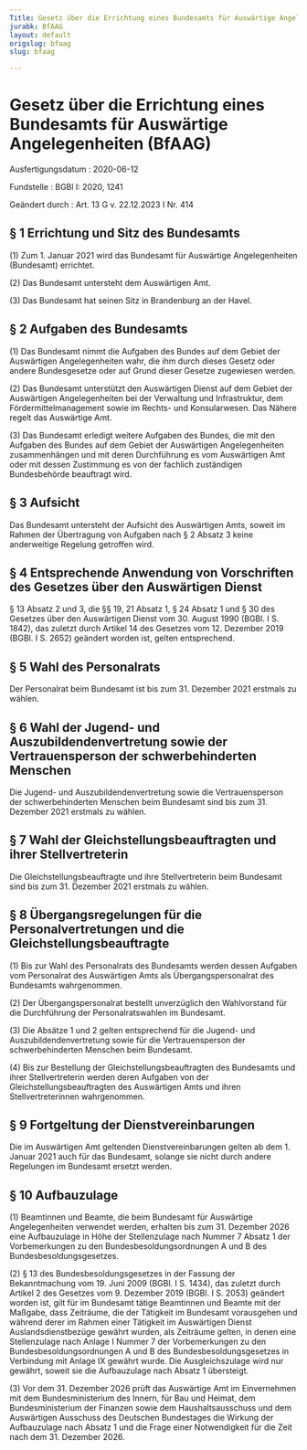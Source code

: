 ```yaml
---
Title: Gesetz über die Errichtung eines Bundesamts für Auswärtige Angelegenheiten
jurabk: BfAAG
layout: default
origslug: bfaag
slug: bfaag

---
```


# Gesetz über die Errichtung eines Bundesamts für Auswärtige Angelegenheiten (BfAAG)

Ausfertigungsdatum
:   2020-06-12

Fundstelle
:   BGBl I: 2020, 1241

Geändert durch
:   Art. 13 G v. 22.12.2023 I Nr. 414


## § 1 Errichtung und Sitz des Bundesamts

(1) Zum 1. Januar 2021 wird das Bundesamt für Auswärtige Angelegenheiten (Bundesamt) errichtet.

(2) Das Bundesamt untersteht dem Auswärtigen Amt.

(3) Das Bundesamt hat seinen Sitz in Brandenburg an der Havel.


## § 2 Aufgaben des Bundesamts

(1) Das Bundesamt nimmt die Aufgaben des Bundes auf dem Gebiet der Auswärtigen Angelegenheiten wahr, die ihm durch dieses Gesetz oder andere Bundesgesetze oder auf Grund dieser Gesetze zugewiesen werden.

(2) Das Bundesamt unterstützt den Auswärtigen Dienst auf dem Gebiet der Auswärtigen Angelegenheiten bei der Verwaltung und Infrastruktur, dem Fördermittelmanagement sowie im Rechts- und Konsularwesen. Das Nähere regelt das Auswärtige Amt.

(3) Das Bundesamt erledigt weitere Aufgaben des Bundes, die mit den Aufgaben des Bundes auf dem Gebiet der Auswärtigen Angelegenheiten zusammenhängen und mit deren Durchführung es vom Auswärtigen Amt oder mit dessen Zustimmung es von der fachlich zuständigen Bundesbehörde beauftragt wird.


## § 3 Aufsicht

Das Bundesamt untersteht der Aufsicht des Auswärtigen Amts, soweit im Rahmen der Übertragung von Aufgaben nach § 2 Absatz 3 keine anderweitige Regelung getroffen wird.


## § 4 Entsprechende Anwendung von Vorschriften des Gesetzes über den Auswärtigen Dienst

§ 13 Absatz 2 und 3, die §§ 19, 21 Absatz 1, § 24 Absatz 1 und § 30 des Gesetzes über den Auswärtigen Dienst vom 30. August 1990 (BGBl. I S. 1842), das zuletzt durch Artikel 14 des Gesetzes vom 12. Dezember 2019 (BGBl. I S. 2652) geändert worden ist, gelten entsprechend.


## § 5 Wahl des Personalrats

Der Personalrat beim Bundesamt ist bis zum 31. Dezember 2021 erstmals zu wählen.


## § 6 Wahl der Jugend- und Auszubildendenvertretung sowie der Vertrauensperson der schwerbehinderten Menschen

Die Jugend- und Auszubildendenvertretung sowie die Vertrauensperson der schwerbehinderten Menschen beim Bundesamt sind bis zum 31. Dezember 2021 erstmals zu wählen.


## § 7 Wahl der Gleichstellungsbeauftragten und ihrer Stellvertreterin

Die Gleichstellungsbeauftragte und ihre Stellvertreterin beim Bundesamt sind bis zum 31. Dezember 2021 erstmals zu wählen.


## § 8 Übergangsregelungen für die Personalvertretungen und die Gleichstellungsbeauftragte

(1) Bis zur Wahl des Personalrats des Bundesamts werden dessen Aufgaben vom Personalrat des Auswärtigen Amts als Übergangspersonalrat des Bundesamts wahrgenommen.

(2) Der Übergangspersonalrat bestellt unverzüglich den Wahlvorstand für die Durchführung der Personalratswahlen im Bundesamt.

(3) Die Absätze 1 und 2 gelten entsprechend für die Jugend- und Auszubildendenvertretung sowie für die Vertrauensperson der schwerbehinderten Menschen beim Bundesamt.

(4) Bis zur Bestellung der Gleichstellungsbeauftragten des Bundesamts und ihrer Stellvertreterin werden deren Aufgaben von der Gleichstellungsbeauftragten des Auswärtigen Amts und ihren Stellvertreterinnen wahrgenommen.


## § 9 Fortgeltung der Dienstvereinbarungen

Die im Auswärtigen Amt geltenden Dienstvereinbarungen gelten ab dem 1. Januar 2021 auch für das Bundesamt, solange sie nicht durch andere Regelungen im Bundesamt ersetzt werden.


## § 10 Aufbauzulage

(1) Beamtinnen und Beamte, die beim Bundesamt für Auswärtige Angelegenheiten verwendet werden, erhalten bis zum 31. Dezember 2026 eine Aufbauzulage in Höhe der Stellenzulage nach Nummer 7 Absatz 1 der Vorbemerkungen zu den Bundesbesoldungsordnungen A und B des Bundesbesoldungsgesetzes.

(2) § 13 des Bundesbesoldungsgesetzes in der Fassung der Bekanntmachung vom 19. Juni 2009 (BGBl. I S. 1434), das zuletzt durch Artikel 2 des Gesetzes vom 9. Dezember 2019 (BGBl. I S. 2053) geändert worden ist, gilt für im Bundesamt tätige Beamtinnen und Beamte mit der Maßgabe, dass Zeiträume, die der Tätigkeit im Bundesamt vorausgehen und während derer im Rahmen einer Tätigkeit im Auswärtigen Dienst Auslandsdienstbezüge gewährt wurden, als Zeiträume gelten, in denen eine Stellenzulage nach Anlage I Nummer 7 der Vorbemerkungen zu den Bundesbesoldungsordnungen A und B des Bundesbesoldungsgesetzes in Verbindung mit Anlage IX gewährt wurde. Die Ausgleichszulage wird nur gewährt, soweit sie die Aufbauzulage nach Absatz 1 übersteigt.

(3) Vor dem 31. Dezember 2026 prüft das Auswärtige Amt im Einvernehmen mit dem Bundesministerium des Innern, für Bau und Heimat, dem Bundesministerium der Finanzen sowie dem Haushaltsausschuss und dem Auswärtigen Ausschuss des Deutschen Bundestages die Wirkung der Aufbauzulage nach Absatz 1 und die Frage einer Notwendigkeit für die Zeit nach dem 31. Dezember 2026.

